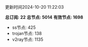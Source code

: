更新时间2024-10-20 11:22:03

**总订阅: 22**
**总节点: 5014**
**有效节点: 1698**
- ss节点: 425
- trojan节点: 138
- v2ray节点: 1135
